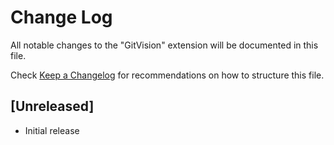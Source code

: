 # Change Log

All notable changes to the "GitVision" extension will be documented in this file.

Check [Keep a Changelog](http://keepachangelog.com/) for recommendations on how to structure this file.

## [Unreleased]

- Initial release